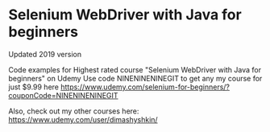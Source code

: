 # Selenium WebDriver with Java for beginners
Updated 2019 version

Code examples for Highest rated course "Selenium WebDriver with Java for beginners" on Udemy
Use code NINENINENINEGIT to get any my course for just $9.99 here https://www.udemy.com/selenium-for-beginners/?couponCode=NINENINENINEGIT

Also, check out my other courses here: 
https://www.udemy.com/user/dimashyshkin/
